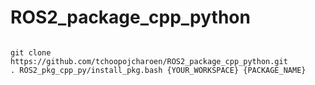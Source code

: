 # ROS2_package_cpp_python
```

git clone https://github.com/tchoopojcharoen/ROS2_package_cpp_python.git
. ROS2_pkg_cpp_py/install_pkg.bash {YOUR_WORKSPACE} {PACKAGE_NAME}

```
